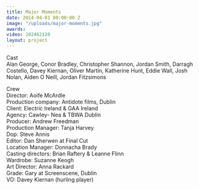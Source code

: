 ```yaml
---
title: Major Moments
date: 2014-04-01 00:00:00 Z
image: "/uploads/major-moments.jpg"
awards: 
video: 102462120
layout: project
---
```


Cast  
Alan George, Conor Bradley, Christopher Shannon, Jordan Smith, Darragh Costello, Davey Kiernan, Oliver Martin, Katherine Hunt, Eddie Wall, Josh Nolan, Aiden O Neill, Jordan Fitzsimons

Crew  
Director: Aoife McArdle  
Production company: Antidote films, Dublin  
Client: Electric Ireland & GAA Ireland  
Agency: Cawley- Nea & TBWA Dublin  
Producer: Andrew Freedman  
Production Manager: Tanja Harvey  
Dop: Steve Annis  
Editor: Dan Sherwen at Final Cut  
Location Manager: Donnacha Brady  
Casting directors: Brian Raftery & Leanne Flinn  
Wardrobe: Suzanne Keogh  
Art Director: Anna Rackard  
Grade: Gary at Screenscene, Dublin  
VO: Davey Kiernan (hurling player)